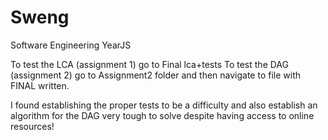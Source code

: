 # Sweng
Software Engineering YearJS

To test the LCA (assignment 1) go to Final lca+tests
To test the DAG (assignment 2) go to Assignment2 folder and then navigate to file with FINAL written.

I found establishing the proper tests to be a difficulty and also establish an algorithm for the DAG very tough to solve despite having access to online resources!

